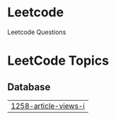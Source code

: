 # Leetcode
Leetcode Questions

<!---LeetCode Topics Start-->
# LeetCode Topics
## Database
|  |
| ------- |
| [1258-article-views-i](https://github.com/Ayush04H/Leetcode/tree/master/1258-article-views-i) |
<!---LeetCode Topics End-->